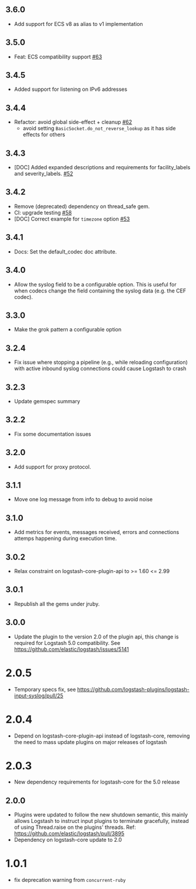 ## 3.6.0
  - Add support for ECS v8 as alias to v1 implementation

## 3.5.0
  - Feat: ECS compatibility support [#63](https://github.com/logstash-plugins/logstash-input-syslog/pull/63)

## 3.4.5
  - Added support for listening on IPv6 addresses

## 3.4.4
  - Refactor: avoid global side-effect + cleanup [#62](https://github.com/logstash-plugins/logstash-input-syslog/pull/62)
    * avoid setting `BasicSocket.do_not_reverse_lookup` as it has side effects for others 

## 3.4.3
  - [DOC] Added expanded descriptions and requirements for facility_labels and severity_labels. [#52](https://github.com/logstash-plugins/logstash-input-syslog/pull/52)

## 3.4.2
  - Remove (deprecated) dependency on thread_safe gem.
  - CI: upgrade testing [#58](https://github.com/logstash-plugins/logstash-input-syslog/pull/58)
  - [DOC] Correct example for `timezone` option [#53](https://github.com/logstash-plugins/logstash-input-syslog/pull/53)

## 3.4.1
  - Docs: Set the default_codec doc attribute.

## 3.4.0
  - Allow the syslog field to be a configurable option.  This is useful for when codecs change
    the field containing the syslog data (e.g. the CEF codec).

## 3.3.0
  - Make the grok pattern a configurable option

## 3.2.4
  - Fix issue where stopping a pipeline (e.g., while reloading configuration) with active inbound syslog connections could cause Logstash to crash

## 3.2.3
  - Update gemspec summary

## 3.2.2
  - Fix some documentation issues

## 3.2.0
  - Add support for proxy protocol.

## 3.1.1
  - Move one log message from info to debug to avoid noise

## 3.1.0
  - Add metrics for events, messages received, errors and connections attemps happening during execution time.

## 3.0.2
  - Relax constraint on logstash-core-plugin-api to >= 1.60 <= 2.99

## 3.0.1
  - Republish all the gems under jruby.
## 3.0.0
  - Update the plugin to the version 2.0 of the plugin api, this change is required for Logstash 5.0 compatibility. See https://github.com/elastic/logstash/issues/5141
# 2.0.5
  - Temporary specs fix, see https://github.com/logstash-plugins/logstash-input-syslog/pull/25
# 2.0.4
  - Depend on logstash-core-plugin-api instead of logstash-core, removing the need to mass update plugins on major releases of logstash
# 2.0.3
  - New dependency requirements for logstash-core for the 5.0 release
## 2.0.0
 - Plugins were updated to follow the new shutdown semantic, this mainly allows Logstash to instruct input plugins to terminate gracefully,
   instead of using Thread.raise on the plugins' threads. Ref: https://github.com/elastic/logstash/pull/3895
 - Dependency on logstash-core update to 2.0

# 1.0.1
- fix deprecation warning from `concurrent-ruby`
